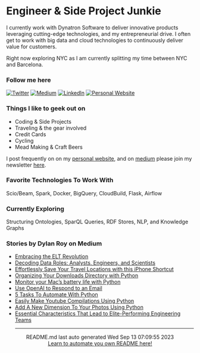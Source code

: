 # Engineer & Side Project Junkie

I currently work with Dynatron Software to deliver innovative products leveraging cutting-edge technologies, and my entrepreneurial drive. I often get to work with big data and cloud technologies to continuously deliver value for customers.  

Right now exploring NYC as I am currently splitting my time between NYC and Barcelona.

### Follow me here
<a href="https://twitter.com/intent/follow?screen_name=dylankroy&tw_p=followbutton" target="_blank"><img alt="Twitter" src="https://img.shields.io/badge/twitter-%231DA1F2.svg?&style=for-the-badge&logo=twitter&logoColor=white" /></a>
<a href="https://medium.com/@dylanroy" target="_blank"><img alt="Medium" src="https://img.shields.io/badge/medium-%2312100E.svg?&style=for-the-badge&logo=medium&logoColor=white" /></a>
<a href="https://www.linkedin.com/in/dylan-roy" target="_blank"><img alt="LinkedIn" src="https://img.shields.io/badge/linkedin-%230077B5.svg?&style=for-the-badge&logo=linkedin&logoColor=white" /></a>
<a href="https://dylanroy.com" target="_blank"><img alt="Personal Website" src="https://img.shields.io/badge/Personal%20Website-%2312100E.svg?&style=for-the-badge&logoColor=white" /></a>

### Things I like to geek out on
 - Coding & Side Projects
 - Traveling & the gear involved
 - Credit Cards
 - Cycling
 - Mead Making & Craft Beers

I post frequently on on my [personal website](https://dylanroy.com/), and on [medium](https://medium.com/@dylanroy) please join my newsletter [here](https://dylanroy.com/signup/).

### Favorite Technologies To Work With
Scio/Beam, Spark, Docker, BigQuery, CloudBuild, Flask, Airflow

### Currently Exploring
Structuring Ontologies, SparQL Queries, RDF Stores, NLP, and Knowledge Graphs 

### Stories by Dylan Roy on Medium
 - [Embracing the ELT Revolution](https://dylanroy.medium.com/embracing-the-elt-revolution-ae9a1923cce2?source=rss-b1a89a0af139------2)
 - [Decoding Data Roles: Analysts, Engineers, and Scientists](https://dylanroy.medium.com/decoding-data-roles-analysts-engineers-and-scientists-f17d83fee4b8?source=rss-b1a89a0af139------2)
 - [Effortlessly Save Your Travel Locations with this iPhone Shortcut](https://medium.com/robotacademy/effortlessly-save-your-travel-locations-with-this-iphone-shortcut-d64127839e3c?source=rss-b1a89a0af139------2)
 - [Organizing Your Downloads Directory with Python](https://medium.com/robotacademy/organizing-your-downloads-directory-with-python-d5b0978b05df?source=rss-b1a89a0af139------2)
 - [Monitor your Mac’s battery life with Python](https://medium.com/robotacademy/monitor-your-macs-battery-life-with-python-8e3b2bb135ab?source=rss-b1a89a0af139------2)
 - [Use OpenAI to Respond to an Email](https://medium.com/robotacademy/use-openai-to-respond-to-an-email-5c1026b642b8?source=rss-b1a89a0af139------2)
 - [5 Tasks To Automate With Python](https://medium.com/robotacademy/5-tasks-to-automate-with-python-e7146996f3?source=rss-b1a89a0af139------2)
 - [Easily Make Youtube Compilations Using Python](https://medium.com/robotacademy/easily-make-youtube-compilations-using-python-6e07ae26a0f4?source=rss-b1a89a0af139------2)
 - [Add  A New Dimension To Your Photos Using Python](https://medium.com/robotacademy/add-a-new-dimension-to-your-photos-using-python-4baf7a0a607a?source=rss-b1a89a0af139------2)
 - [Essential Characteristics That Lead to Elite-Performing Engineering Teams](https://medium.com/leading-and-managing/essential-characteristics-that-lead-to-elite-performing-engineering-teams-176268f483a9?source=rss-b1a89a0af139------2)<hr>
<div align="center">
README.md last auto generated Wed Sep 13 07:09:55 2023
<br>
<a href="https://towardsdatascience.com/auto-updating-your-github-profile-with-python-cde87b638168" target="_blank">Learn to automate you own README here!</a>
</div>
